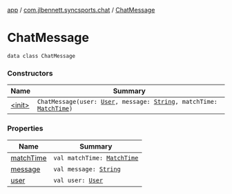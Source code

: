 [app](../../index.md) / [com.jlbennett.syncsports.chat](../index.md) / [ChatMessage](./index.md)

# ChatMessage

`data class ChatMessage`

### Constructors

| Name | Summary |
|---|---|
| [&lt;init&gt;](-init-.md) | `ChatMessage(user: `[`User`](../../com.jlbennett.syncsports.util/-user/index.md)`, message: `[`String`](https://kotlinlang.org/api/latest/jvm/stdlib/kotlin/-string/index.html)`, matchTime: `[`MatchTime`](../../com.jlbennett.syncsports.util/-match-time/index.md)`)` |

### Properties

| Name | Summary |
|---|---|
| [matchTime](match-time.md) | `val matchTime: `[`MatchTime`](../../com.jlbennett.syncsports.util/-match-time/index.md) |
| [message](message.md) | `val message: `[`String`](https://kotlinlang.org/api/latest/jvm/stdlib/kotlin/-string/index.html) |
| [user](user.md) | `val user: `[`User`](../../com.jlbennett.syncsports.util/-user/index.md) |
